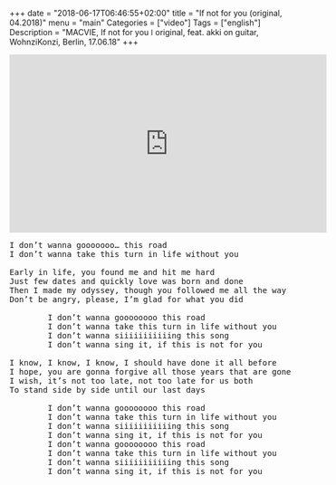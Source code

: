 +++
date = "2018-06-17T06:46:55+02:00"
title = "If not for you (original, 04.2018)"
menu = "main"
Categories = ["video"]
Tags = ["english"]
Description = "MACVIE, If not for you  ǀ  original, feat. akki on guitar, WohnziKonzi, Berlin, 17.06.18"
+++


<iframe width="560" height="315" src="https://www.youtube.com/embed/7jmZ5fqDQhA?rel=0" frameborder="0" allow="autoplay; encrypted-media" allowfullscreen></iframe> 


<pre>
I don’t wanna gooooooo… this road
I don’t wanna take this turn in life without you

Early in life, you found me and hit me hard
Just few dates and quickly love was born and done
Then I made my odyssey, though you followed me all the way
Don’t be angry, please, I’m glad for what you did

&#09;I don’t wanna goooooooo this road
&#09;I don’t wanna take this turn in life without you
&#09;I don’t wanna siiiiiiiiiiing this song
&#09;I don’t wanna sing it, if this is not for you

I know, I know, I know, I should have done it all before
I hope, you are gonna forgive all those years that are gone
I wish, it’s not too late, not too late for us both
To stand side by side until our last days

&#09;I don’t wanna goooooooo this road
&#09;I don’t wanna take this turn in life without you
&#09;I don’t wanna siiiiiiiiiiing this song
&#09;I don’t wanna sing it, if this is not for you
&#09;I don’t wanna goooooooo this road
&#09;I don’t wanna take this turn in life without you
&#09;I don’t wanna siiiiiiiiiiing this song
&#09;I don’t wanna sing it, if this is not for you
</pre>
